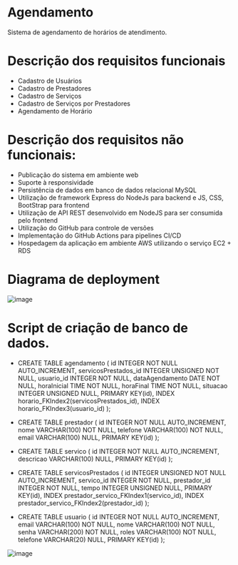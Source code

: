 # Agendamento
Sistema de agendamento de horários de atendimento.

# Descrição dos requisitos funcionais

- Cadastro de Usuários
- Cadastro de Prestadores
- Cadastro de Serviços
- Cadastro de Serviços por Prestadores
- Agendamento de Horário

# Descrição dos requisitos não funcionais:

- Publicação do sistema em ambiente web
- Suporte à responsividade
- Persistência de dados em banco de dados relacional MySQL
- Utilização de framework Express do NodeJs para backend e JS, CSS, BootStrap para frontend
- Utilização de API REST desenvolvido em NodeJS para ser consumida pelo frontend
- Utilização do GitHub para controle de versões
- Implementação do GitHub Actions para pipelines CI/CD
- Hospedagem da aplicação em ambiente AWS utilizando o serviço EC2 + RDS

# Diagrama de deployment
![image](https://github.com/juliano-agios/Agendamento/assets/106352568/77c582bd-0ed5-4b70-8f18-fafe2f0ac0c8)

# Script de criação de banco de dados.

- CREATE TABLE agendamento (
   id INTEGER NOT NULL AUTO_INCREMENT,
   servicosPrestados_id INTEGER UNSIGNED NOT NULL,
   usuario_id INTEGER NOT NULL,
   dataAgendamento DATE NOT NULL,
   horaInicial TIME NOT NULL,
   horaFinal TIME NOT NULL,
   situacao INTEGER UNSIGNED NULL,
   PRIMARY KEY(id),
   INDEX horario_FKIndex2(servicosPrestados_id),
   INDEX horario_FKIndex3(usuario_id)
);
  
- CREATE TABLE prestador (
    id INTEGER NOT NULL AUTO_INCREMENT,
    nome VARCHAR(100) NOT NULL,
    telefone VARCHAR(100) NOT NULL,
    email VARCHAR(100) NULL,
    PRIMARY KEY(id)
  );
  
- CREATE TABLE servico (
    id INTEGER NOT NULL AUTO_INCREMENT,
    descricao VARCHAR(100) NULL,
    PRIMARY KEY(id)
  );
  
- CREATE TABLE servicosPrestados (
    id INTEGER UNSIGNED NOT NULL AUTO_INCREMENT,
    servico_id INTEGER NOT NULL,
    prestador_id INTEGER NOT NULL,
    tempo INTEGER UNSIGNED NULL,
    PRIMARY KEY(id),
    INDEX prestador_servico_FKIndex1(servico_id),
    INDEX prestador_servico_FKIndex2(prestador_id)
  );
  
- CREATE TABLE usuario (
    id INTEGER NOT NULL AUTO_INCREMENT,
    email VARCHAR(100) NOT NULL,
    nome VARCHAR(100) NOT NULL,
    senha VARCHAR(200) NOT NULL,
    roles VARCHAR(100) NOT NULL,
    telefone VARCHAR(20) NULL,
    PRIMARY KEY(id)
  );

![image](https://github.com/juliano-agios/Agendamento/assets/106352568/cc91c1da-6111-42a6-abe6-7dff34a8ca92)


